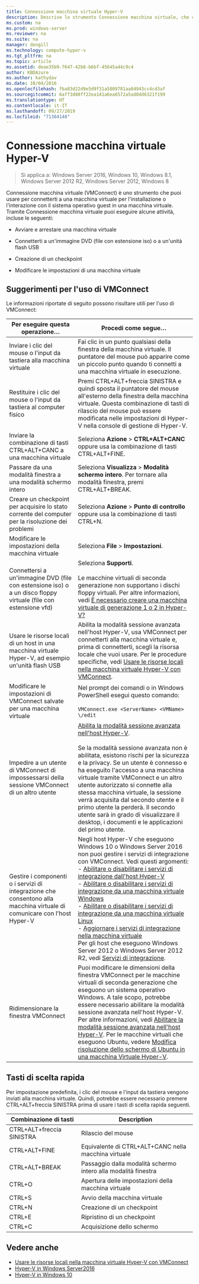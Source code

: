 ```yaml
---
title: Connessione macchina virtuale Hyper-V
description: Descrive lo strumento Connessione macchina virtuale, che consente l'accesso remoto a una macchina virtuale. Include informazioni dettagliate su come eseguire attività comuni, ad esempio l'invio di CTRL+ALT+CANC alla macchina virtuale.
ms.custom: na
ms.prod: windows-server
ms.reviewer: na
ms.suite: na
manager: dongill
ms.technology: compute-hyper-v
ms.tgt_pltfrm: na
ms.topic: article
ms.assetid: deae35b9-7647-42b8-b6bf-45645a44c9c4
author: KBDAzure
ms.author: kathydav
ms.date: 10/04/2016
ms.openlocfilehash: fba83d22d9e5d9f31a5809781aa04943cc4cd3af
ms.sourcegitcommit: 6aff3d88ff22ea141a6ea6572a5ad8dd6321f199
ms.translationtype: HT
ms.contentlocale: it-IT
ms.lasthandoff: 09/27/2019
ms.locfileid: "71364148"
---
```

# <a name="hyper-v-virtual-machine-connection"></a>Connessione macchina virtuale Hyper-V

>Si applica a: Windows Server 2016, Windows 10, Windows 8.1, Windows Server 2012 R2, Windows Server 2012, Windows 8

Connessione macchina virtuale \(VMConnect\) è uno strumento che puoi usare per connetterti a una macchina virtuale per l'installazione o l'interazione con il sistema operativo guest in una macchina virtuale. Tramite Connessione macchina virtuale puoi eseguire alcune attività, incluse le seguenti:  
  
-   Avviare e arrestare una macchina virtuale  
  
-   Connetterti a un'immagine DVD \(file con estensione iso\) o a un'unità flash USB  
  
-   Creazione di un checkpoint  
  
-   Modificare le impostazioni di una macchina virtuale  
    
## <a name="tips-for-using-vmconnect"></a>Suggerimenti per l'uso di VMConnect  
Le informazioni riportate di seguito possono risultare utili per l'uso di VMConnect:  
  
|Per eseguire questa operazione…|Procedi come segue…|  
|---------------|------------|  
|Inviare i clic del mouse o l'input da tastiera alla macchina virtuale|Fai clic in un punto qualsiasi della finestra della macchina virtuale. Il puntatore del mouse può apparire come un piccolo punto quando ti connetti a una macchina virtuale in esecuzione.|  
|Restituire i clic del mouse o l'input da tastiera al computer fisico|Premi CTRL\+ALT\+freccia SINISTRA e quindi sposta il puntatore del mouse all'esterno della finestra della macchina virtuale. Questa combinazione di tasti di rilascio del mouse può essere modificata nelle impostazioni di Hyper\-V nella console di gestione di Hyper\-V.|  
|Inviare la combinazione di tasti CTRL\+ALT\+CANC a una macchina virtuale|Seleziona **Azione** > **CTRL\+ALT\+CANC** oppure usa la combinazione di tasti CTRL\+ALT\+FINE.|  
|Passare da una modalità finestra a una modalità schermo intero|Seleziona **Visualizza** > **Modalità schermo intero**. Per tornare alla modalità finestra, premi CTRL\+ALT\+BREAK.|  
|Creare un checkpoint per acquisire lo stato corrente del computer per la risoluzione dei problemi|Seleziona **Azione** > **Punto di controllo** oppure usa la combinazione di tasti CTRL\+N.|  
|Modificare le impostazioni della macchina virtuale|Seleziona **File** > **Impostazioni**.|  
|Connettersi a un'immagine DVD \(file con estensione iso\) o a un disco floppy virtuale \(file con estensione vfd\)|Seleziona **Supporti**.<br /><br />Le macchine virtuali di seconda generazione non supportano i dischi floppy virtuali. Per altre informazioni, vedi [È necessario creare una macchina virtuale di generazione 1 o 2 in Hyper-V?](../plan/Should-I-create-a-generation-1-or-2-virtual-machine-in-Hyper-V.md)|  
|Usare le risorse locali di un host in una macchina virtuale Hyper\-V, ad esempio un'unità flash USB|Abilita la modalità sessione avanzata nell'host Hyper-V, usa VMConnect per connetterti alla macchina virtuale e, prima di connetterti, scegli la risorsa locale che vuoi usare. Per le procedure specifiche, vedi [Usare le risorse locali nella macchina virtuale Hyper\-V con VMConnect](Use-local-resources-on-Hyper-V-virtual-machine-with-VMConnect.md).|  
|Modificare le impostazioni di VMConnect salvate per una macchina virtuale|Nel prompt dei comandi o in Windows PowerShell esegui questo comando:<br /><br />`VMConnect.exe <ServerName> <VMName> \/edit`|  
|Impedire a un utente di VMConnect di impossessarsi della sessione VMConnect di un altro utente|[Abilita la modalità sessione avanzata nell'host Hyper-V](Use-local-resources-on-Hyper-V-virtual-machine-with-VMConnect.md#turn-on-enhanced-session-mode-on-a-hyper-v-host).<br /><br />Se la modalità sessione avanzata non è abilitata, esistono rischi per la sicurezza e la privacy. Se un utente è connesso e ha eseguito l'accesso a una macchina virtuale tramite VMConnect e un altro utente autorizzato si connette alla stessa macchina virtuale, la sessione verrà acquisita dal secondo utente e il primo utente la perderà. Il secondo utente sarà in grado di visualizzare il desktop, i documenti e le applicazioni del primo utente.|
|Gestire i componenti o i servizi di integrazione che consentono alla macchina virtuale di comunicare con l'host Hyper-V| Negli host Hyper-V che eseguono Windows 10 o Windows Server 2016 non puoi gestire i servizi di integrazione con VMConnect. Vedi questi argomenti: <br />- [Abilitare o disabilitare i servizi di integrazione dall'host Hyper-V](https://msdn.microsoft.com/virtualization/hyperv_on_windows/user_guide/managing_ics) <br />- [Abilitare o disabilitare i servizi di integrazione da una macchina virtuale Windows](https://msdn.microsoft.com/virtualization/hyperv_on_windows/user_guide/managing_ics#manage-integration-services-from-guest-os-windows)<br />- [Abilitare o disabilitare i servizi di integrazione da una macchina virtuale Linux](https://msdn.microsoft.com/virtualization/hyperv_on_windows/user_guide/managing_ics#manage-integration-services-from-guest-os-linux) <br />- [Aggiornare i servizi di integrazione nella macchina virtuale](https://msdn.microsoft.com/virtualization/hyperv_on_windows/user_guide/managing_ics#integration-service-maintenance)  <br />Per gli host che eseguono Windows Server 2012 o Windows Server 2012 R2, vedi [Servizi di integrazione](https://technet.microsoft.com/library/dn798297(v=ws.11).aspx).|
|Ridimensionare la finestra VMConnect|Puoi modificare le dimensioni della finestra VMConnect per le macchine virtuali di seconda generazione che eseguono un sistema operativo Windows. A tale scopo, potrebbe essere necessario abilitare la modalità sessione avanzata nell'host Hyper-V. Per altre informazioni, vedi [Abilitare la modalità sessione avanzata nell'host Hyper-V](Use-local-resources-on-Hyper-V-virtual-machine-with-VMConnect.md#turn-on-enhanced-session-mode-on-a-hyper-v-host). Per le macchine virtuali che eseguono Ubuntu, vedere [Modifica risoluzione dello schermo di Ubuntu in una macchina Virtuale Hyper-V](https://blogs.msdn.microsoft.com/virtual_pc_guy/2014/09/19/changing-ubuntu-screen-resolution-in-a-hyper-v-vm/).|


## <a name="keyboard-shortcuts"></a>Tasti di scelta rapida  
Per impostazione predefinita, i clic del mouse e l'input da tastiera vengono inviati alla macchina virtuale. Quindi, potrebbe essere necessario premere CTRL+ALT+freccia SINISTRA prima di usare i tasti di scelta rapida seguenti. 

|Combinazione di tasti|Description|  
|-------------------|---------------|  
|CTRL\+ALT\+freccia SINISTRA|Rilascio del mouse|  
|CTRL\+ALT\+FINE|Equivalente di CTRL\+ALT\+CANC nella macchina virtuale|  
|CTRL\+ALT\+BREAK|Passaggio dalla modalità schermo intero alla modalità finestra|  
|CTRL\+O|Apertura delle impostazioni della macchina virtuale|  
|CTRL\+S|Avvio della macchina virtuale|  
|CTRL\+N|Creazione di un checkpoint|  
|CTRL\+E|Ripristino di un checkpoint|  
|CTRL\+C|Acquisizione dello schermo|  

## <a name="see-also"></a>Vedere anche  
-   [Usare le risorse locali nella macchina virtuale Hyper-V con VMConnect](Use-local-resources-on-Hyper-V-virtual-machine-with-VMConnect.md)  
-   [Hyper-V in Windows Server2016](../Hyper-V-on-Windows-Server.md)  
-   [Hyper-V in Windows 10](https://msdn.microsoft.com/virtualization/hyperv_on_windows/windows_welcome)  
  
  
